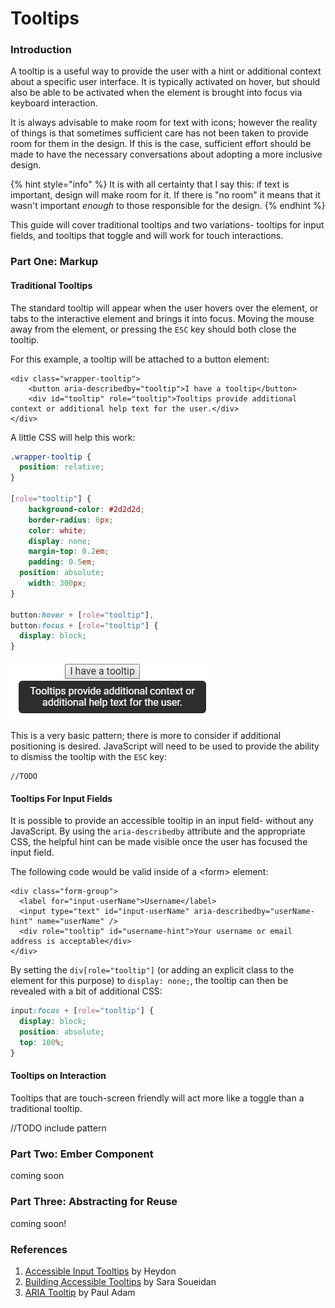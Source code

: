 # Tooltips

### Introduction

A tooltip is a useful way to provide the user with a hint or additional context about a specific user interface. It is typically activated on hover, but should also be able to be activated when the element is brought into focus via keyboard interaction. 

It is always advisable to make room for text with icons; however the reality of things is that sometimes sufficient care has not been taken to provide room for them in the design. If this is the case, sufficient effort should be made to have the necessary conversations about adopting a more inclusive design. 

{% hint style="info" %}
It is with all certainty that I say this: if text is important, design will make room for it. If there is "no room" it means that it wasn't important _enough_ to those responsible for the design. 
{% endhint %}

This guide will cover traditional tooltips and two variations- tooltips for input fields, and tooltips that toggle and will work for touch interactions. 

### Part One: Markup

#### Traditional Tooltips

The standard tooltip will appear when the user hovers over the element, or tabs to the interactive element and brings it into focus. Moving the mouse away from the element, or pressing the `ESC` key should both close the tooltip. 

For this example, a tooltip will be attached to a button element: 

```markup
<div class="wrapper-tooltip">
	<button aria-describedby="tooltip">I have a tooltip</button>
	<div id="tooltip" role="tooltip">Tooltips provide additional context or additional help text for the user.</div>
</div>
```

A little CSS will help this work:

```css
.wrapper-tooltip {
  position: relative;
}

[role="tooltip"] {
	background-color: #2d2d2d;
	border-radius: 6px;
	color: white;
	display: none;
	margin-top: 0.2em;
	padding: 0.5em;
  position: absolute;
	width: 300px;
}

button:hover + [role="tooltip"],  
button:focus + [role="tooltip"] {  
  display: block;
}
```

![The basic rendered tooltip is displayed when the button has hover or focus](../../.gitbook/assets/image%20%2811%29.png)

This is a very basic pattern; there is more to consider if additional positioning is desired. JavaScript will need to be used to provide the ability to dismiss the tooltip with the `ESC` key:

```text
//TODO
```

#### Tooltips For Input Fields

It is possible to provide an accessible tooltip in an input field- without any JavaScript. By using the `aria-describedby` attribute and the appropriate CSS, the helpful hint can be made visible once the user has focused the input field. 

The following code would be valid inside of a &lt;form&gt; element:

```markup
<div class="form-group">
  <label for="input-userName">Username</label>
  <input type="text" id="input-userName" aria-describedby="userName-hint" name="userName" />
  <div role="tooltip" id="username-hint">Your username or email address is acceptable</div>
</div> 
```

By setting the `div[role="tooltip"]` \(or adding an explicit class to the element for this purpose\) to `display: none;`, the tooltip can then be revealed with a bit of additional CSS: 

```css
input:focus + [role="tooltip"] {
  display: block;
  position: absolute;
  top: 100%;
}
```

#### Tooltips on Interaction

 Tooltips that are touch-screen friendly will act more like a toggle than a traditional tooltip. 

//TODO include pattern                                                                                                                                                                                                                                                                                                                                         





### Part Two: Ember Component

coming soon

### Part Three: Abstracting for Reuse

coming soon!

### References

1. [Accessible Input Tooltips](http://heydonworks.com/practical_aria_examples/#input-tooltip) by Heydon
2. [Building Accessible Tooltips](https://www.sarasoueidan.com/blog/accessible-tooltips/) by Sara Soueidan
3. [ARIA Tooltip](http://pauljadam.com/demos/tooltip.html) by Paul Adam

